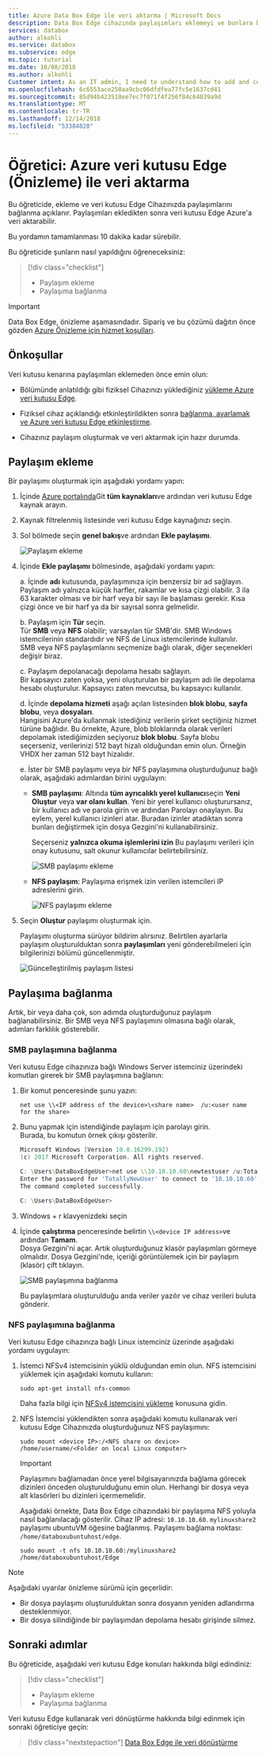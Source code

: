 ```yaml
---
title: Azure Data Box Edge ile veri aktarma | Microsoft Docs
description: Data Box Edge cihazında paylaşımları eklemeyi ve bunlara bağlanmayı öğrenin.
services: databox
author: alkohli
ms.service: databox
ms.subservice: edge
ms.topic: tutorial
ms.date: 10/08/2018
ms.author: alkohli
Customer intent: As an IT admin, I need to understand how to add and connect to shares on Data Box Edge so I can use it to transfer data to Azure.
ms.openlocfilehash: 6c6553ace250aa9cbc06dfdfea77fc5e1637cd41
ms.sourcegitcommit: 85d94b423518ee7ec7f071f4f256f84c64039a9d
ms.translationtype: MT
ms.contentlocale: tr-TR
ms.lasthandoff: 12/14/2018
ms.locfileid: "53384828"
---
```

# <a name="tutorial-transfer-data-with-azure-data-box-edge-preview"></a>Öğretici: Azure veri kutusu Edge (Önizleme) ile veri aktarma

Bu öğreticide, ekleme ve veri kutusu Edge Cihazınızda paylaşımlarını bağlanma açıklanır. Paylaşımları ekledikten sonra veri kutusu Edge Azure'a veri aktarabilir.

Bu yordamın tamamlanması 10 dakika kadar sürebilir. 

Bu öğreticide şunların nasıl yapıldığını öğreneceksiniz:

> [!div class="checklist"]
> * Paylaşım ekleme
> * Paylaşıma bağlanma

> [!IMPORTANT]
> Data Box Edge, önizleme aşamasındadır. Sipariş ve bu çözümü dağıtın önce gözden [Azure Önizleme için hizmet koşulları](https://azure.microsoft.com/support/legal/preview-supplemental-terms/). 
 
## <a name="prerequisites"></a>Önkoşullar

Veri kutusu kenarına paylaşımları eklemeden önce emin olun:
* Bölümünde anlatıldığı gibi fiziksel Cihazınızı yüklediğiniz [yükleme Azure veri kutusu Edge](data-box-edge-deploy-install.md). 

* Fiziksel cihaz açıklandığı etkinleştirildikten sonra [bağlanma, ayarlamak ve Azure veri kutusu Edge etkinleştirme](data-box-edge-deploy-connect-setup-activate.md). 

* Cihazınız paylaşım oluşturmak ve veri aktarmak için hazır durumda.


## <a name="add-a-share"></a>Paylaşım ekleme

Bir paylaşımı oluşturmak için aşağıdaki yordamı yapın:

1. İçinde [Azure portalında](https://portal.azure.com/)Git **tüm kaynakları**ve ardından veri kutusu Edge kaynak arayın.
    
1. Kaynak filtrelenmiş listesinde veri kutusu Edge kaynağınızı seçin.

1. Sol bölmede seçin **genel bakış**ve ardından **Ekle paylaşımı**.
   
   ![Paylaşım ekleme](./media/data-box-edge-deploy-add-shares/click-add-share.png)

1. İçinde **Ekle paylaşımı** bölmesinde, aşağıdaki yordamı yapın:

    a. İçinde **adı** kutusunda, paylaşımınıza için benzersiz bir ad sağlayın.  
    Paylaşım adı yalnızca küçük harfler, rakamlar ve kısa çizgi olabilir. 3 ila 63 karakter olması ve bir harf veya bir sayı ile başlaması gerekir. Kısa çizgi önce ve bir harf ya da bir sayısal sonra gelmelidir.
    
    b. Paylaşım için **Tür** seçin.  
    Tür **SMB** veya **NFS** olabilir; varsayılan tür SMB'dir. SMB Windows istemcilerinin standardıdır ve NFS de Linux istemcilerinde kullanılır.  
    SMB veya NFS paylaşımlarını seçmenize bağlı olarak, diğer seçenekleri değişir biraz. 

    c. Paylaşım depolanacağı depolama hesabı sağlayın.  
    Bir kapsayıcı zaten yoksa, yeni oluşturulan bir paylaşım adı ile depolama hesabı oluşturulur. Kapsayıcı zaten mevcutsa, bu kapsayıcı kullanılır. 
    
    d. İçinde **depolama hizmeti** aşağı açılan listesinden **blok blobu**, **sayfa blobu**, veya **dosyaları**.  
    Hangisini Azure'da kullanmak istediğiniz verilerin şirket seçtiğiniz hizmet türüne bağlıdır. Bu örnekte, Azure, blob bloklarında olarak verileri depolamak istediğimizden seçiyoruz **blok blobu**. Sayfa blobu seçerseniz, verilerinizi 512 bayt hizalı olduğundan emin olun. Örneğin VHDX her zaman 512 bayt hizalıdır.
   
    e. İster bir SMB paylaşımı veya bir NFS paylaşımına oluşturduğunuz bağlı olarak, aşağıdaki adımlardan birini uygulayın: 
     
    - **SMB paylaşımı**: Altında **tüm ayrıcalıklı yerel kullanıcı**seçin **Yeni Oluştur** veya **var olanı kullan**. Yeni bir yerel kullanıcı oluşturursanız, bir kullanıcı adı ve parola girin ve ardından Parolayı onaylayın. Bu eylem, yerel kullanıcı izinleri atar. Buradan izinler atadıktan sonra bunları değiştirmek için dosya Gezgini'ni kullanabilirsiniz.

        Seçerseniz **yalnızca okuma işlemlerini izin** Bu paylaşımı verileri için onay kutusunu, salt okunur kullanıcılar belirtebilirsiniz.

        ![SMB paylaşımı ekleme](./media/data-box-edge-deploy-add-shares/add-share-smb-1.png)
   
    - **NFS paylaşım**: Paylaşıma erişmek izin verilen istemcileri IP adreslerini girin.

        ![NFS paylaşımı ekleme](./media/data-box-edge-deploy-add-shares/add-share-nfs-1.png)
   
1. Seçin **Oluştur** paylaşımı oluşturmak için. 
    
    Paylaşımı oluşturma sürüyor bildirim alırsınız. Belirtilen ayarlarla paylaşım oluşturulduktan sonra **paylaşımları** yeni gönderebilmeleri için bilgilerinizi bölümü güncellenmiştir. 
    
    ![Güncelleştirilmiş paylaşım listesi](./media/data-box-edge-deploy-add-shares/updated-list-of-shares.png) 

## <a name="connect-to-the-share"></a>Paylaşıma bağlanma

Artık, bir veya daha çok, son adımda oluşturduğunuz paylaşım bağlanabilirsiniz. Bir SMB veya NFS paylaşımını olmasına bağlı olarak, adımları farklılık gösterebilir. 

### <a name="connect-to-an-smb-share"></a>SMB paylaşımına bağlanma

Veri kutusu Edge cihazınıza bağlı Windows Server istemciniz üzerindeki komutları girerek bir SMB paylaşımına bağlanın:


1. Bir komut penceresinde şunu yazın:

    `net use \\<IP address of the device>\<share name>  /u:<user name for the share>`

1. Bunu yapmak için istendiğinde paylaşım için parolayı girin.  
   Burada, bu komutun örnek çıkışı gösterilir.

    ```powershell
    Microsoft Windows [Version 10.0.16299.192) 
    (c) 2017 Microsoft Corporation. All rights reserved. 
    
    C: \Users\DataBoxEdgeUser>net use \\10.10.10.60\newtestuser /u:Tota11yNewUser 
    Enter the password for 'TotallyNewUser' to connect to '10.10.10.60': 
    The command completed successfully. 
    
    C: \Users\DataBoxEdgeUser>
    ```   


1. Windows + r klavyenizdeki seçin 

1. İçinde **çalıştırma** penceresinde belirtin `\\<device IP address>`ve ardından **Tamam**.  
   Dosya Gezgini'ni açar. Artık oluşturduğunuz klasör paylaşımları görmeye olmalıdır. Dosya Gezgini'nde, içeriği görüntülemek için bir paylaşım (klasör) çift tıklayın.
 
    ![SMB paylaşımına bağlanma](./media/data-box-edge-deploy-add-shares/connect-to-share2.png)

    Bu paylaşımlara oluşturulduğu anda veriler yazılır ve cihaz verileri buluta gönderir.

### <a name="connect-to-an-nfs-share"></a>NFS paylaşımına bağlanma

Veri kutusu Edge cihazınıza bağlı Linux istemciniz üzerinde aşağıdaki yordamı uygulayın:

1. İstemci NFSv4 istemcisinin yüklü olduğundan emin olun. NFS istemcisini yüklemek için aşağıdaki komutu kullanın:

   `sudo apt-get install nfs-common`

    Daha fazla bilgi için [NFSv4 istemcisini yükleme](https://help.ubuntu.com/community/SettingUpNFSHowTo#NFSv4_client) konusuna gidin.

1. NFS İstemcisi yüklendikten sonra aşağıdaki komutu kullanarak veri kutusu Edge Cihazınızda oluşturduğunuz NFS paylaşımını:

   `sudo mount <device IP>:/<NFS share on device> /home/username/<Folder on local Linux computer>`

    > [!IMPORTANT]
    > Paylaşımını bağlamadan önce yerel bilgisayarınızda bağlama görecek dizinleri önceden oluşturulduğunu emin olun. Herhangi bir dosya veya alt klasörleri bu dizinleri içermemelidir.

    Aşağıdaki örnekte, Data Box Edge cihazındaki bir paylaşıma NFS yoluyla nasıl bağlanılacağı gösterilir. Cihaz IP adresi: `10.10.10.60`. `mylinuxshare2` paylaşımı ubuntuVM öğesine bağlanmış. Paylaşımı bağlama noktası: `/home/databoxubuntuhost/edge`.

    `sudo mount -t nfs 10.10.10.60:/mylinuxshare2 /home/databoxubuntuhost/Edge`

> [!NOTE] 
> Aşağıdaki uyarılar önizleme sürümü için geçerlidir:
> - Bir dosya paylaşımı oluşturulduktan sonra dosyanın yeniden adlandırma desteklenmiyor. 
> - Bir dosya silindiğinde bir paylaşımdan depolama hesabı girişinde silmez.

## <a name="next-steps"></a>Sonraki adımlar

Bu öğreticide, aşağıdaki veri kutusu Edge konuları hakkında bilgi edindiniz:

> [!div class="checklist"]
> * Paylaşım ekleme
> * Paylaşıma bağlanma

Veri kutusu Edge kullanarak veri dönüştürme hakkında bilgi edinmek için sonraki öğreticiye geçin:

> [!div class="nextstepaction"]
> [Data Box Edge ile veri dönüştürme](./data-box-edge-deploy-configure-compute.md)


